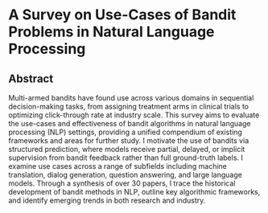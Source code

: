 # A Survey on Use-Cases of Bandit Problems in Natural Language Processing

## Abstract

Multi-armed bandits have found use across various domains in sequential decision-making tasks, from assigning treatment arms in clinical trials to optimizing click-through rate at industry scale. This survey aims to evaluate the use-cases and effectiveness of bandit algorithms in natural language processing (NLP) settings, providing a unified compendium of existing frameworks and areas for further study. I motivate the use of bandits via structured prediction, where models receive partial, delayed, or implicit supervision from bandit feedback rather than full ground-truth labels. I examine use cases across a range of subfields including machine translation, dialog generation, question answering, and large language models. Through a synthesis of over 30 papers, I trace the historical development of bandit methods in NLP, outline key algorithmic frameworks, and identify emerging trends in both research and industry.